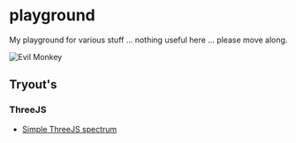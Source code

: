 # playground
My playground for various stuff ... nothing useful here ... please move along.

![Evil Monkey](https://raw.github.com/piscis/playground/master/static/evil-monkey.png)

## Tryout's

### ThreeJS
  * [Simple ThreeJS spectrum](http://piscis.github.io/playground/threejs/src/examples/freq/index.html)